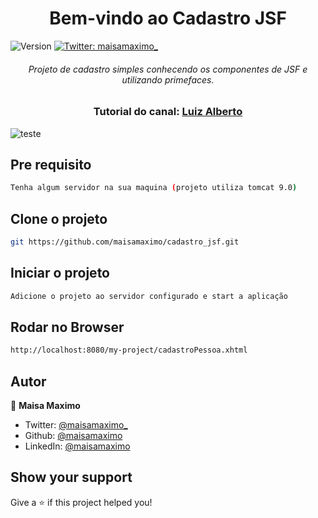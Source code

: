 <h1 align="center">Bem-vindo ao Cadastro JSF</h1>
<p>
  <img alt="Version" src="https://img.shields.io/badge/version-0.1.0-yellow.svg?cacheSeconds=2592000" />
  <a href="https://twitter.com/maisamaximo_" target="_blank">
    <img alt="Twitter: maisamaximo_" src="https://img.shields.io/twitter/follow/maisamaximo_.svg?style=social" />
  </a>
</p>
<h6 align="center">
Projeto de cadastro simples conhecendo os componentes de JSF e utilizando primefaces.
</h6>

<h3 align="center"> Tutorial do canal: <a href="https://www.youtube.com/channel/UCkdJNcMKlxTMjrXzSMoKzjg">Luiz Alberto</a> </h3>

![teste](src/webapp/resources/img/jsf-tela.png)

## Pre requisito
```sh
Tenha algum servidor na sua maquina (projeto utiliza tomcat 9.0)
```

## Clone o projeto
```sh
git https://github.com/maisamaximo/cadastro_jsf.git
```

## Iniciar o projeto
```sh
Adicione o projeto ao servidor configurado e start a aplicação
```

## Rodar no Browser

```sh
http://localhost:8080/my-project/cadastroPessoa.xhtml
```

## Autor

🙆 **Maisa Maximo**

* Twitter: [@maisamaximo_](https://twitter.com/maisamaximo_)
* Github: [@maisamaximo](https://github.com/maisamaximo)
* LinkedIn: [@maisamaximo](https://www.linkedin.com/in/maisa-maximo-ferreira/)


## Show your support

Give a ⭐️ if this project helped you!